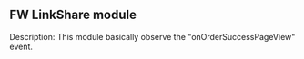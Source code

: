 
FW LinkShare module
---------------------------

Description: This module basically observe the "onOrderSuccessPageView" event.
